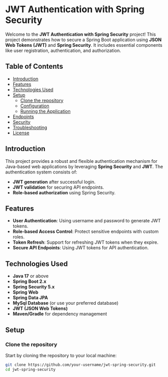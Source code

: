 # JWT Authentication with Spring Security

Welcome to the **JWT Authentication with Spring Security** project! This project demonstrates how to secure a Spring Boot application using **JSON Web Tokens (JWT)** and **Spring Security**. It includes essential components like user registration, authentication, and authorization.

## Table of Contents

- [Introduction](#introduction)
- [Features](#features)
- [Technologies Used](#technologies-used)
- [Setup](#setup)
  - [Clone the repository](#clone-the-repository)
  - [Configuration](#configuration)
  - [Running the Application](#running-the-application)
- [Endpoints](#endpoints)
- [Security](#security)
- [Troubleshooting](#troubleshooting)
- [License](#license)

## Introduction

This project provides a robust and flexible authentication mechanism for Java-based web applications by leveraging **Spring Security** and **JWT**. The authentication system consists of:

- **JWT generation** after successful login.
- **JWT validation** for securing API endpoints.
- **Role-based authorization** using Spring Security.

## Features

- **User Authentication**: Using username and password to generate JWT tokens.
- **Role-based Access Control**: Protect sensitive endpoints with custom roles.
- **Token Refresh**: Support for refreshing JWT tokens when they expire.
- **Secure API Endpoints**: Using JWT tokens for API authentication.

## Technologies Used

- **Java 17** or above
- **Spring Boot 2.x**
- **Spring Security 5.x**
- **Spring Web**
- **Spring Data JPA**
- **MySql Database** (or use your preferred database)
- **JWT (JSON Web Tokens)**
- **Maven/Gradle** for dependency management

## Setup

### Clone the repository

Start by cloning the repository to your local machine:

```bash
git clone https://github.com/your-username/jwt-spring-security.git
cd jwt-spring-security
